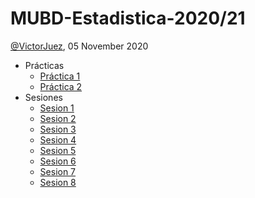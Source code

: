 MUBD-Estadistica-2020/21
================
[@VictorJuez](https://github.com/VictorJuez),
05 November 2020

- Prácticas
  - [Práctica 1](practica1/informe-github.md)
  - [Práctica 2](practica2/Informe-github.md)
- Sesiones
  - [Sesion 1](sesion1/informe.md)
  - [Sesion 2](sesion2/informe.md)
  - [Sesion 3](sesion3/informe.md)
  - [Sesion 4](sesion4/informe.md)
  - [Sesion 5](sesion5/informe.md)
  - [Sesion 6](sesion6y7/MUBD-4.2-Clustering-supervisado-I.pdf)
  - [Sesion 7](sesion6y7/MUBD-4.3-Clustering-supervisado-II.pdf)
  - [Sesion 8](sesion8/s8.R)
